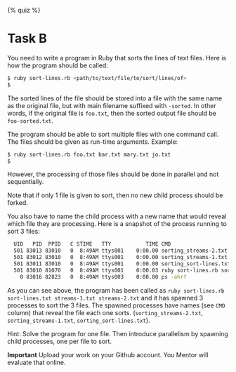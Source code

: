 {% quiz %}

# Task B

You need to write a program in Ruby that sorts the lines of text files. Here is how the program should be called:

``` bash
$ ruby sort-lines.rb <path/to/text/file/to/sort/lines/of>
$
```

The sorted lines of the file should be stored into a file with the same name as the original file, but with main filename 
suffixed with `-sorted`. In other words, if the original file is `foo.txt`, then the sorted output file should be `foo-sorted.txt`.

The program should be able to sort multiple files with one command call. The files should be given as run-time arguments. Example:

``` bash
$ ruby sort-lines.rb foo.txt bar.txt mary.txt jo.txt
$
```

However, the processing of those files should be done in parallel and not sequentially.

Note that if only 1 file is given to sort, then no new child process should be forked.

You also have to name the child process with a new name that would reveal which file they are processing. Here is a snapshot of the
process running to sort 3 files:

``` bash
  UID   PID  PPID   C STIME   TTY           TIME CMD
  501 83013 83010   0  8:49AM ttys001    0:00.00 sorting_streams-2.txt    
  501 83012 83010   0  8:49AM ttys001    0:00.00 sorting_streams-1.txt   
  501 83011 83010   0  8:49AM ttys001    0:00.00 sorting_sort-lines.txt    
  501 83010 81070   0  8:49AM ttys001    0:00.03 ruby sort-lines.rb sort-lines.txt streams-1.txt streams-2.txt
    0 83016 82823   0  8:49AM ttys003    0:00.00 ps -ahrf
```

As you can see above, the program has been called as `ruby sort-lines.rb sort-lines.txt streams-1.txt streams-2.txt` and it
has spawned 3 processes to sort the 3 files. The spawned processes have names (see `CMD` column) that reveal the file each
one sorts. (`sorting_streams-2.txt`, `sorting_streams-1.txt`, `sorting_sort-lines.txt`).

Hint: Solve the program for one file. Then introduce parallelism by spawning child processes, one per file to sort.

**Important** Upload your work on your Github account. You Mentor will evaluate that online.
